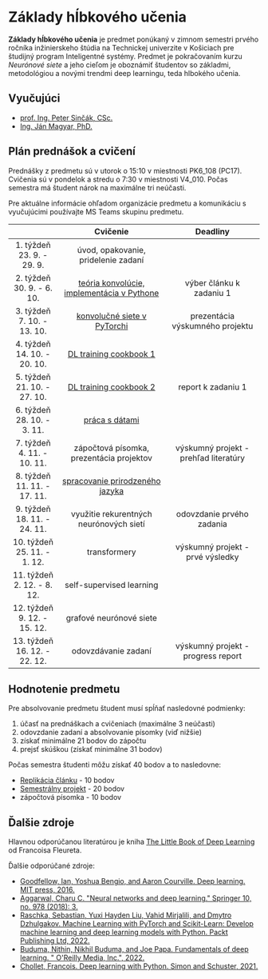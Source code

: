 # Základy hĺbkového učenia

**Základy hĺbkového učenia** je predmet ponúkaný v zimnom semestri prvého ročníka inžinierskeho štúdia na Technickej univerzite v Košiciach pre študijný program Inteligentné systémy. Predmet je pokračovaním kurzu *Neurónové siete* a jeho cieľom je oboznámiť študentov so základmi, metodológiou a novými trendmi deep learningu, teda hlbokého učenia.

## Vyučujúci
 - [prof. Ing. Peter Sinčák, CSc.](https://www.petersincak.com)
 - [Ing. Ján Magyar, PhD.](https://cit.fei.tuke.sk/people-janmagyar/)

## Plán prednášok a cvičení
Prednášky z predmetu sú v utorok o 15:10 v miestnosti PK6_108 (PC17). Cvičenia sú v pondelok a stredu o 7:30 v miestnosti V4_010. Počas semestra má študent nárok na maximálne tri neúčasti.

Pre aktuálne informácie ohľadom organizácie predmetu a komunikáciu s vyučujúcimi používajte MS Teams skupinu predmetu.

|                                  |                            **Cvičenie**                            |              **Deadliny**               |
|:--------------------------------:|:------------------------------------------------------------------:|:---------------------------------------:|
|   1. týždeň<br>23. 9. - 29. 9.   |                úvod, opakovanie, pridelenie zadaní                 |                                         |
|   2. týždeň<br>30. 9. - 6. 10.   |            [teória konvolúcie, implementácia v Pythone](labs/lab02-convolution.ipynb)              | výber článku k zadaniu 1                |
|   3. týždeň<br>7. 10. - 13. 10.  |                    [konvolučné siete v PyTorchi](labs/lab03-cnn.ipynb)                     | prezentácia výskumného projektu         |
|   4. týždeň<br>14. 10. - 20. 10. |                       [DL training cookbook 1](labs/lab04-deep-learning-cookbook-1.ipynb)                       |                                         |
|   5. týždeň<br>21. 10. - 27. 10. |                       [DL training cookbook 2](labs/lab05-deep-learning-cookbook-2.ipynb)                       | report k zadaniu 1                      |
|   6. týždeň<br>28. 10. - 3. 11.  |                           [práca s dátami](labs/lab06-working-with-data.ipynb)          |                                         |
|   7. týždeň<br>4. 11. - 10. 11.  |               zápočtová písomka, prezentácia projektov             | výskumný projekt - prehľad literatúry   |
|   8. týždeň<br>11. 11. - 17. 11. |                   [spracovanie prirodzeného jazyka](labs/lab07-natural-language-processing.ipynb)                  |                                         |
|   9. týždeň<br>18. 11. - 24. 11. |               využitie rekurentných neurónových sietí              | odovzdanie prvého zadania               |
|  10. týždeň<br>25. 11. - 1. 12.  |                            transformery                            | výskumný projekt - prvé výsledky        |
|  11. týždeň<br>2. 12. - 8. 12.   |                      self-supervised learning                      |                                         |
|  12. týždeň<br>9. 12. - 15. 12.  |                       grafové neurónové siete                      |                                         |
|  13. týždeň<br>16. 12. - 22. 12. |                         odovzdávanie zadaní                        | výskumný projekt - progress report      |

## Hodnotenie predmetu
Pre absolvovanie predmetu študent musí spĺňať nasledovné podmienky:

1. účasť na prednáškach a cvičeniach (maximálne 3 neúčasti)
2. odovzdanie zadaní a absolvovanie písomky (viď nižšie)
3. získať minimálne 21 bodov do zápočtu
4. prejsť skúškou (získať minimálne 31 bodov)

Počas semestra študenti môžu získať 40 bodov a to nasledovne:

  - [Replikácia článku](assignments/assignment1.md) - 10 bodov
  - [Semestrálny projekt](assignments/assignment2.md) - 20 bodov
  - zápočtová písomka - 10 bodov

## Ďalšie zdroje
Hlavnou odporúčanou literatúrou je kniha [The Little Book of Deep Learning](https://fleuret.org/public/lbdl.pdf) od Francoisa Fleureta.

Ďalšie odporúčané zdroje:

 - [Goodfellow, Ian, Yoshua Bengio, and Aaron Courville. Deep learning. MIT press, 2016.](https://www.deeplearningbook.org)
 - [Aggarwal, Charu C. "Neural networks and deep learning." Springer 10, no. 978 (2018): 3.](https://link.springer.com/book/10.1007/978-3-319-94463-0)
 - [Raschka, Sebastian, Yuxi Hayden Liu, Vahid Mirjalili, and Dmytro Dzhulgakov. Machine Learning with PyTorch and Scikit-Learn: Develop machine learning and deep learning models with Python. Packt Publishing Ltd, 2022.](https://www.packtpub.com/product/machine-learning-with-pytorch-and-scikit-learn/9781801819312)
 - [Buduma, Nithin, Nikhil Buduma, and Joe Papa. Fundamentals of deep learning. " O'Reilly Media, Inc.", 2022.](https://www.oreilly.com/library/view/fundamentals-of-deep/9781492082170/)
 - [Chollet, Francois. Deep learning with Python. Simon and Schuster, 2021.](https://www.manning.com/books/deep-learning-with-python-second-edition)

